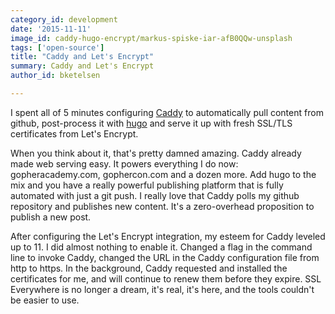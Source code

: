 ```yaml
---
category_id: development
date: '2015-11-11'
image_id: caddy-hugo-encrypt/markus-spiske-iar-afB0QQw-unsplash
tags: ['open-source']
title: "Caddy and Let's Encrypt"
summary: Caddy and Let's Encrypt
author_id: bketelsen

---
```


I spent all of 5 minutes configuring [Caddy](https://caddyserver.com) to automatically pull content from github, post-process it with [hugo](http://gohugo.io) and serve it up with fresh SSL/TLS certificates from Let's Encrypt.

When you think about it, that's pretty damned amazing. Caddy already made web serving easy. It powers everything I do now: gopheracademy.com, gophercon.com and a dozen more. Add hugo to the mix and you have a really powerful publishing platform that is fully automated with just a git push. I really love that Caddy polls my github repository and publishes new content. It's a zero-overhead proposition to publish a new post.

After configuring the Let's Encrypt integration, my esteem for Caddy leveled up to 11. I did almost nothing to enable it. Changed a flag in the command line to invoke Caddy, changed the URL in the Caddy configuration file from http to https. In the background, Caddy requested and installed the certificates for me, and will continue to renew them before they expire. SSL Everywhere is no longer a dream, it's real, it's here, and the tools couldn't be easier to use.
